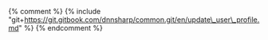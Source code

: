 {% comment %} {% include "git+https://git.gitbook.com/dnnsharp/common.git/en/update\_user\_profile.md" %} {% endcomment %}
